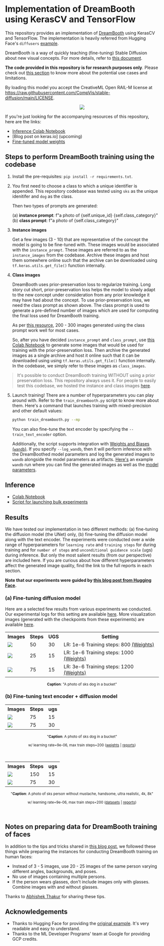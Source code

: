 # Implementation of DreamBooth using KerasCV and TensorFlow

This repository provides an implementation of [DreamBooth](https://arxiv.org/abs/2208.12242) using KerasCV and TensorFlow. The implementation is heavily referred from Hugging Face's `diffusers` [example](https://github.com/huggingface/diffusers/tree/main/examples/dreambooth).

DreamBooth is a way of quickly teaching (fine-tuning) Stable Diffusion about new visual concepts. For more details, refer to [this document](https://dreambooth.github.io/).

**The code provided in this repository is for research purposes only**. Please check out [this section](https://github.com/keras-team/keras-cv/tree/master/keras_cv/models/stable_diffusion#uses) to know more about the potential use cases and limitations.

By loading this model you accept the CreativeML Open RAIL-M license at https://raw.githubusercontent.com/CompVis/stable-diffusion/main/LICENSE.

<div align="center">
<img src="https://i.imgur.com/gYlgLPm.png"/>
</div>

If you're just looking for the accompanying resources of this repository, here are the links:

* [Inference Colab Notebook](https://colab.research.google.com/github/sayakpaul/dreambooth-keras/blob/main/notebooks/inference_dreambooth.ipynb)
* [Blog post on keras.io] (upcoming)
* [Fine-tuned model weights](https://huggingface.co/chansung/dreambooth-dog)

## Steps to perform DreamBooth training using the codebase

1. Install the pre-requisites: `pip install -r requirements.txt`.

2. You first need to choose a class to which a unique identifier is appended. This repository codebase was tested using `sks` as the unique idenitifer and `dog` as the class.

    Then two types of prompts are generated: 

    (a) **instance prompt**: f"a photo of {self.unique_id} {self.class_category}"
    (b) **class prompt**: f"a photo of {self.class_category}"

3. **Instance images**
    
    Get a few images (3 - 10) that are representative of the concept the model is going to be fine-tuned with. These images would be associated with the `instance_prompt`. These images are referred to as the `instance_images` from the codebase. Archive these images and host them somewhere online such that the archive can be downloaded using `tf.keras.utils.get_file()` function internally.

4. **Class images**
    
    DreamBooth uses prior-preservation loss to regularize training. Long story cut short,
prior-preservation loss helps the model to slowly adapt to the new concept under consideration from any prior knowledge it may have had about the concept. To use prior-preservation loss, we need the class prompt as shown above. The class prompt is used to generate a pre-defined number of images which are used for computing the final loss used for DreamBooth training. 

    As per [this resource](https://github.com/huggingface/diffusers/tree/main/examples/dreambooth), 200 - 300 images generated using the class prompt work well for most cases. 

    So, after you have decided `instance_prompt` and `class_prompt`, use [this Colab Notebook](https://colab.research.google.com/github/sayakpaul/dreambooth-keras/blob/main/notebooks/generate_class_priors.ipynb) to generate some images that would be used for training with the prior-preservation loss. Then archive the generated images as a single archive and host it online such that it can be downloaded using using `tf.keras.utils.get_file()` function internally. In the codebase, we simply refer to these images as `class_images`.
    
> It's possible to conduct DreamBooth training WITHOUT using a prior preservation loss. This repository always uses it. For people to easily test this codebase, we hosted the instance and class images [here](https://huggingface.co/datasets/sayakpaul/sample-datasets/tree/main). 

5. Launch training! There are a number of hyperparameters you can play around with. Refer to the `train_dreambooth.py` script to know more about them. Here's a command that launches training with mixed-precision and other default values:

    ```bash
    python train_dreambooth.py --mp
    ```

    You can also fine-tune the text encoder by specifying the `--train_text_encoder` option. 

    Additionally, the script supports integration with [Weights and Biases (`wandb`)](https://wandb.ai/). If you specify `--log_wandb`, then it will perform inference with the DreamBoothed model parameters and log the generated images to `wandb` alongside the model parameters as artifacts. [Here's](https://wandb.ai/sayakpaul/dreambooth-keras/runs/este2e4c) an example `wandb` run where you can find the generated images as well as the [model parameters](https://wandb.ai/sayakpaul/dreambooth-keras/artifacts/model/run_este2e4c_model/v0/files). 

## Inference

* [Colab Notebook](https://colab.research.google.com/github/sayakpaul/dreambooth-keras/blob/main/notebooks/inference_dreambooth.ipynb)
* [Script for launching bulk experiments](https://github.com/sayakpaul/dreambooth-keras/blob/main/scripts/generate_experimental_images.py)

## Results

We have tested our implementation in two different methods: (a) fine-tuning the diffusion model (the UNet) only, (b) fine-tuning the diffusion model along with the text encoder. The experiments were conducted over a wide range of hyperparameters for `learning rate` and `training steps` for during training and for `number of steps` and `unconditional guidance scale` (ugs) during inference. But only the most salient results (from our perspective) are included here. If you are curious about how different hyperparameters affect the generated image quality, find the link to the full reports in each section.

__Note that our experiments were guided by [this blog post from Hugging Face](https://huggingface.co/blog/dreambooth).__

### (a) Fine-tuning diffusion model

Here are a selected few results from various experiments we conducted. Our experimental logs for this setting are available [here](https://wandb.ai/sayakpaul/dreambooth-keras). More visualization images (generated with the checkpoints from these experiments) are available [here](https://wandb.ai/sayakpaul/experimentation_images). 


<div align="center">
<table>
  <tr>
    <th>Images</th>
    <th>Steps</th>
    <th>UGS</th>
    <th>Setting</th>
  </tr>
  <tr>
    <td><img src="https://i.imgur.com/UUSfrwW.png"/></td>
    <td>50</td>
    <td>30</td>
    <td>LR: 1e-6 Training steps: 800 <a href="https://huggingface.co/sayakpaul/dreambooth-keras-dogs-unet/resolve/main/lr_1e-6_steps_800_unet.h5">(Weights)</a></td>
  </tr>
  <tr>
    <td><img src="https://i.imgur.com/Ewt0BhG.png"/></td>
    <td>25</td>
    <td>15</td>
    <td>LR: 1e-6 Training steps: 1000 <a href>(Weights)</a></td>
  </tr>  
  <tr>
    <td><img src="https://i.imgur.com/Dn0uGZa.png"/></td>
    <td>75</td>
    <td>15</td>
    <td>LR: 3e-6 Training steps: 1200 <a href="https://huggingface.co/sayakpaul/dreambooth-keras-dogs-unet/resolve/main/lr_3e-6_steps_1200_unet.h5">(Weights)</a></td>
  </tr>
</table>
<sub><b>Caption</b>: "A photo of sks dog in a bucket" </sub> 
</div>

### (b) Fine-tuning text encoder + diffusion model

<div align="center">
<table>
  <tr>
    <th>Images</th>
    <th>Steps</th>
    <th>ugs</th>
  </tr>
  <tr>
    <td><img src="https://i.ibb.co/BNVtwDB/dog.png"/></td>
    <td>75</td>
    <td>15</td>
  </tr>
  <tr>
    <td><img src="https://i.ibb.co/zWMzxq2/dog-2.png"/></td>
    <td>75</td>
    <td>30</td>
  </tr>  
</table>
<sub>"<b>Caption</b>: A photo of sks dog in a bucket" </sub> 

<sub> w/ learning rate=9e-06, max train steps=200 (<a href="https://huggingface.co/chansung/dreambooth-dog">weights</a> | <a href="https://wandb.ai/chansung18/dreambooth-keras-generating-images?workspace=user-chansung18">reports</a>)</sub>
</div><br>


<div align="center">
<table>
  <tr>
    <th>Images</th>
    <th>Steps</th>
    <th>ugs</th>
  </tr>
  <tr>
    <td><img src="https://i.ibb.co/XYz3s5N/chansung.png"/></td>
    <td>150</td>
    <td>15</td>
  </tr>
  <tr>
    <td><img src="https://i.ibb.co/mFMZG04/chansung-2.png"/></td>
    <td>75</td>
    <td>30</td>
  </tr>  
</table>
<sub>"<b>Caption</b>: A photo of sks person without mustache, handsome, ultra realistic, 4k, 8k"</sub> 

<sub> w/ learning rate=9e-06, max train steps=200 (<a href="https://huggingface.co/datasets/chansung/me">datasets</a> | <a href="https://wandb.ai/chansung18/dreambooth-generate-me?workspace=user-chansung18">reports</a>)</sub>
</div><br>

## Notes on preparing data for DreamBooth training of faces

In addition to the tips and tricks shared in [this blog post](https://huggingface.co/blog/dreambooth#using-prior-preservation-when-training-faces), we followed these things while preparing the instances for conducting DreamBooth training on human faces:

* Instead of 3 - 5 images, use 20 - 25 images of the same person varying different angles, backgrounds, and poses.
* No use of images containing multiple persons. 
* If the person wears glasses, don't include images only with glasses. Combine images with and without glasses.

Thanks to [Abhishek Thakur](https://no.linkedin.com/in/abhi1thakur) for sharing these tips. 

## Acknowledgements

* Thanks to Hugging Face for providing the [original example](https://github.com/huggingface/diffusers/tree/main/examples/dreambooth). It's very readable and easy to understand.
* Thanks to the ML Developer Programs' team at Google for providing GCP credits.